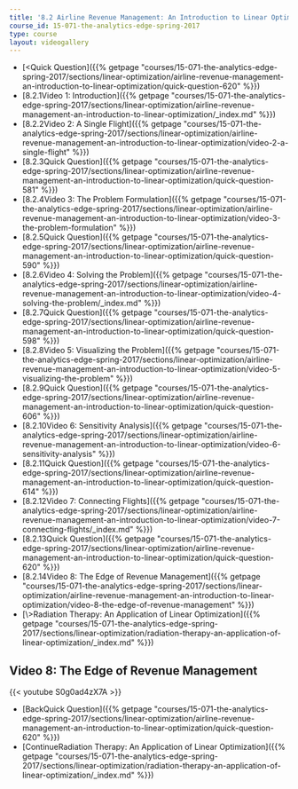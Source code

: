 ```yaml
---
title: '8.2 Airline Revenue Management: An Introduction to Linear Optimization '
course_id: 15-071-the-analytics-edge-spring-2017
type: course
layout: videogallery
---
```

*   [<Quick Question]({{% getpage "courses/15-071-the-analytics-edge-spring-2017/sections/linear-optimization/airline-revenue-management-an-introduction-to-linear-optimization/quick-question-620" %}})
*   [8.2.1Video 1: Introduction]({{% getpage "courses/15-071-the-analytics-edge-spring-2017/sections/linear-optimization/airline-revenue-management-an-introduction-to-linear-optimization/_index.md" %}})
*   [8.2.2Video 2: A Single Flight]({{% getpage "courses/15-071-the-analytics-edge-spring-2017/sections/linear-optimization/airline-revenue-management-an-introduction-to-linear-optimization/video-2-a-single-flight" %}})
*   [8.2.3Quick Question]({{% getpage "courses/15-071-the-analytics-edge-spring-2017/sections/linear-optimization/airline-revenue-management-an-introduction-to-linear-optimization/quick-question-581" %}})
*   [8.2.4Video 3: The Problem Formulation]({{% getpage "courses/15-071-the-analytics-edge-spring-2017/sections/linear-optimization/airline-revenue-management-an-introduction-to-linear-optimization/video-3-the-problem-formulation" %}})
*   [8.2.5Quick Question]({{% getpage "courses/15-071-the-analytics-edge-spring-2017/sections/linear-optimization/airline-revenue-management-an-introduction-to-linear-optimization/quick-question-590" %}})
*   [8.2.6Video 4: Solving the Problem]({{% getpage "courses/15-071-the-analytics-edge-spring-2017/sections/linear-optimization/airline-revenue-management-an-introduction-to-linear-optimization/video-4-solving-the-problem/_index.md" %}})
*   [8.2.7Quick Question]({{% getpage "courses/15-071-the-analytics-edge-spring-2017/sections/linear-optimization/airline-revenue-management-an-introduction-to-linear-optimization/quick-question-598" %}})
*   [8.2.8Video 5: Visualizing the Problem]({{% getpage "courses/15-071-the-analytics-edge-spring-2017/sections/linear-optimization/airline-revenue-management-an-introduction-to-linear-optimization/video-5-visualizing-the-problem" %}})
*   [8.2.9Quick Question]({{% getpage "courses/15-071-the-analytics-edge-spring-2017/sections/linear-optimization/airline-revenue-management-an-introduction-to-linear-optimization/quick-question-606" %}})
*   [8.2.10Video 6: Sensitivity Analysis]({{% getpage "courses/15-071-the-analytics-edge-spring-2017/sections/linear-optimization/airline-revenue-management-an-introduction-to-linear-optimization/video-6-sensitivity-analysis" %}})
*   [8.2.11Quick Question]({{% getpage "courses/15-071-the-analytics-edge-spring-2017/sections/linear-optimization/airline-revenue-management-an-introduction-to-linear-optimization/quick-question-614" %}})
*   [8.2.12Video 7: Connecting Flights]({{% getpage "courses/15-071-the-analytics-edge-spring-2017/sections/linear-optimization/airline-revenue-management-an-introduction-to-linear-optimization/video-7-connecting-flights/_index.md" %}})
*   [8.2.13Quick Question]({{% getpage "courses/15-071-the-analytics-edge-spring-2017/sections/linear-optimization/airline-revenue-management-an-introduction-to-linear-optimization/quick-question-620" %}})
*   [8.2.14Video 8: The Edge of Revenue Management]({{% getpage "courses/15-071-the-analytics-edge-spring-2017/sections/linear-optimization/airline-revenue-management-an-introduction-to-linear-optimization/video-8-the-edge-of-revenue-management" %}})
*   [\\>Radiation Therapy: An Application of Linear Optimization]({{% getpage "courses/15-071-the-analytics-edge-spring-2017/sections/linear-optimization/radiation-therapy-an-application-of-linear-optimization/_index.md" %}})

Video 8: The Edge of Revenue Management
---------------------------------------

{{< youtube S0g0ad4zX7A >}}

*   [BackQuick Question]({{% getpage "courses/15-071-the-analytics-edge-spring-2017/sections/linear-optimization/airline-revenue-management-an-introduction-to-linear-optimization/quick-question-620" %}})
*   [ContinueRadiation Therapy: An Application of Linear Optimization]({{% getpage "courses/15-071-the-analytics-edge-spring-2017/sections/linear-optimization/radiation-therapy-an-application-of-linear-optimization/_index.md" %}})
